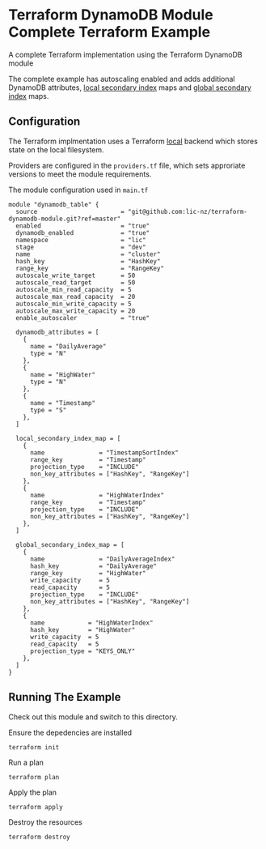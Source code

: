# Terraform DynamoDB Module Complete Terraform Example
A complete Terraform implementation using the Terraform DynamoDB module

The complete example has autoscaling enabled and adds additional
DynamoDB attributes, [local secondary
index](https://docs.aws.amazon.com/amazondynamodb/latest/developerguide/LSI.html)
maps and [global secondary
index](https://docs.aws.amazon.com/amazondynamodb/latest/developerguide/LSI.html)
maps.

## Configuration
The Terraform implmentation uses a Terraform
[local](https://www.terraform.io/docs/backends/types/local.html) backend which
stores state on the local filesystem.

Providers are configured in the `providers.tf` file, which sets approriate
versions to meet the module requirements.

The module configuration used in `main.tf`
```
module "dynamodb_table" {
  source                       = "git@github.com:lic-nz/terraform-dynamodb-module.git?ref=master"
  enabled                      = "true" 
  dynamodb_enabled             = "true"
  namespace                    = "lic"
  stage                        = "dev"
  name                         = "cluster"
  hash_key                     = "HashKey"
  range_key                    = "RangeKey"
  autoscale_write_target       = 50
  autoscale_read_target        = 50
  autoscale_min_read_capacity  = 5
  autoscale_max_read_capacity  = 20
  autoscale_min_write_capacity = 5
  autoscale_max_write_capacity = 20
  enable_autoscaler            = "true"

  dynamodb_attributes = [
    {
      name = "DailyAverage"
      type = "N"
    },
    {
      name = "HighWater"
      type = "N"
    },
    {
      name = "Timestamp"
      type = "S"
    },
  ]

  local_secondary_index_map = [
    {
      name               = "TimestampSortIndex"
      range_key          = "Timestamp"
      projection_type    = "INCLUDE"
      non_key_attributes = ["HashKey", "RangeKey"]
    },
    {
      name               = "HighWaterIndex"
      range_key          = "Timestamp"
      projection_type    = "INCLUDE"
      non_key_attributes = ["HashKey", "RangeKey"]
    },
  ]

  global_secondary_index_map = [
    {
      name               = "DailyAverageIndex"
      hash_key           = "DailyAverage"
      range_key          = "HighWater"
      write_capacity     = 5
      read_capacity      = 5
      projection_type    = "INCLUDE"
      non_key_attributes = ["HashKey", "RangeKey"]
    },
    {
      name            = "HighWaterIndex"
      hash_key        = "HighWater"
      write_capacity  = 5
      read_capacity   = 5
      projection_type = "KEYS_ONLY"
    },
  ]
}
```

## Running The Example
Check out this module and switch to this directory.

Ensure the depedencies are installed
```
terraform init
```

Run a plan
```
terraform plan
```

Apply the plan
```
terraform apply
```

Destroy the resources
```
terraform destroy
```

